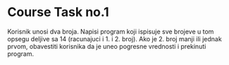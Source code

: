 # Course Task no.1
Korisnik unosi dva broja. Napisi program koji ispisuje sve brojeve u tom opsegu deljive sa 14 (racunajuci i 1. i 2. broj). Ako je 2. broj manji ili jednak prvom, obavestiti korisnika da je uneo pogresne vrednosti i prekinuti program.

